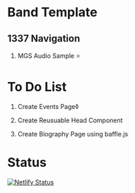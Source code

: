 # Band Template

## 1337 Navigation

1. MGS Audio Sample :star:

# To Do List

1. Create Events Page◊

2. Create Reusuable Head Component

3. Create Biography Page using baffle.js

# Status

[![Netlify Status](https://api.netlify.com/api/v1/badges/7b3c0192-536f-47b0-b13d-9e880042d079/deploy-status)](https://app.netlify.com/sites/confident-lewin-8de6df/deploys)
